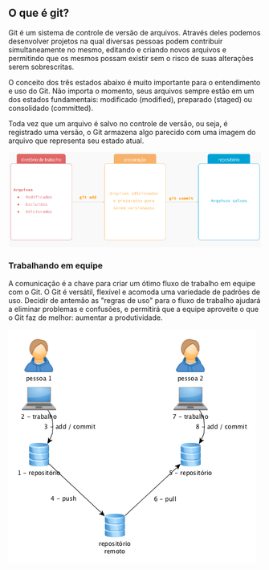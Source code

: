 ## O que é git?

Git é um sistema de controle de versão de arquivos. Através deles podemos desenvolver projetos na qual diversas pessoas podem contribuir simultaneamente no mesmo, editando e criando novos arquivos e permitindo que os mesmos possam existir sem o risco de suas alterações serem sobrescritas.

O conceito dos três estados abaixo é muito importante para o entendimento e uso do Git. Não importa o momento, seus arquivos sempre estão em um dos estados fundamentais: modificado (modified), preparado (staged) ou consolidado (committed).

Toda vez que um arquivo é salvo no controle de versão, ou seja, é registrado uma versão, o Git armazena algo parecido com uma imagem do arquivo que representa seu estado atual.

![Estados](img/estados-git.png "Estados do Git")

### Trabalhando em equipe

A comunicação é a chave para criar um ótimo fluxo de trabalho em equipe com o Git. O Git é versátil, flexível e acomoda uma variedade de padrões de uso. Decidir de antemão as "regras de uso" para o fluxo de trabalho ajudará a eliminar problemas e confusões, e permitirá que a equipe aproveite o que o Git faz de melhor: aumentar a produtividade.

![Equipe](img/repositorio-equipe.png "Trabalhando em equipe")
